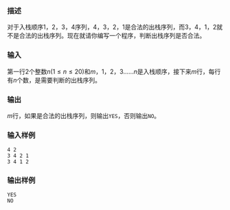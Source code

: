 ### 描述
对于入栈顺序$1，2，3，4$序列，$4，3，2，1$是合法的出栈序列，而$3，4，1，2$就不是合法的出栈序列。现在就请你编写一个程序，判断出栈序列是否合法。
### 输入
第一行$2$个整数$n(1 \leq n \leq 20)$和$m$，$1，2，3......n$是入栈顺序，接下来$m$行，每行有$n$个数，是需要判断的出栈序列。
### 输出
$m$行，如果是合法的出栈序列，则输出`YES`，否则输出`NO`。
### 输入样例
```
4 2
3 4 2 1
3 4 1 2
```
### 输出样例
```
YES
NO
```